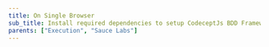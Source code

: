 ```yaml
---
title: On Single Browser
sub_title: Install required dependencies to setup CodeceptJs BDD Framework
parents: ["Execution", "Sauce Labs"]
---
```


